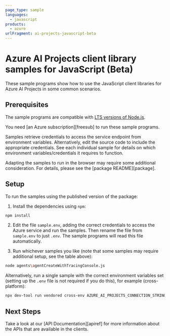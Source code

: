 ```yaml
---
page_type: sample
languages:
  - javascript
products:
  - azure
urlFragment: ai-projects-javascript-beta
---
```


# Azure AI Projects client library samples for JavaScript (Beta)

These sample programs show how to use the JavaScript client libraries for Azure AI Projects in some common scenarios.

<!--
| **File Name**                                                                               | **Description**                                                                                                                                                                                        |
| ------------------------------------------------------------------------------------------- | ------------------------------------------------------------------------------------------------------------------------------------------------------------------------------------------------------ |
| [agents\agentCreateWithTracingConsole.js][agents_agentcreatewithtracingconsole]             | Create Agent and instrument using open telemetry.                                                                                                                                                      |
| [agents\agentsAzureAiSearch.js][agents_agentsazureaisearch]                                 | demonstrates how to use agent operations with the Azure AI Search tool.                                                                                                                                |
| [agents\agentsBasics.js][agents_agentsbasics]                                               | demonstrates how to use basic agent operations.                                                                                                                                                        |
| [agents\agentsBingGrounding.js][agents_agentsbinggrounding]                                 | demonstrates how to use agent operations with the Grounding with Bing Search tool.                                                                                                                     |
| [agents\agentsBingGroundingWithStreaming.js][agents_agentsbinggroundingwithstreaming]       | demonstrates how to use agent operations with the Grounding with Bing Search tool using streaming.                                                                                                     |
| [agents\agentsWithFunctionTool.js][agents_agentswithfunctiontool]                           | demonstrates how to use basic agent operations using function tool.                                                                                                                                    |
| [agents\agentsWithToolset.js][agents_agentswithtoolset]                                     | demonstrates how to use agent operations with toolset.                                                                                                                                                 |
| [agents\batchVectorStoreWithFiles.js][agents_batchvectorstorewithfiles]                     | demonstrates how to create the batch vector store with the list of files.                                                                                                                              |
| [agents\batchVectorStoreWithFilesAndPolling.js][agents_batchvectorstorewithfilesandpolling] | demonstrates how to create the batch vector store with the list of files using polling operation.                                                                                                      |
| [agents\codeInterpreter.js][agents_codeinterpreter]                                         | demonstrates how to use agent operations with code interpreter.                                                                                                                                        |
| [agents\codeInterpreterWithStreaming.js][agents_codeinterpreterwithstreaming]               | demonstrates how to use agent operations with code interpreter.                                                                                                                                        |
| [agents\fileSearch.js][agents_filesearch]                                                   | This sample demonstrates how to use agent operations with file searching.                                                                                                                              |
| [agents\files.js][agents_files]                                                             | demonstrates how to use basic files agent operations.                                                                                                                                                  |
| [agents\filesWithLocalUpload.js][agents_fileswithlocalupload]                               | demonstrates how to use basic files agent operations with local file upload.                                                                                                                           |
| [agents\filesWithPolling.js][agents_fileswithpolling]                                       | demonstrates how to upload a file and poll for its status.                                                                                                                                             |
| [agents\messages.js][agents_messages]                                                       | demonstrates how to use basic message agent operations.                                                                                                                                                |
| [agents\runSteps.js][agents_runsteps]                                                       | demonstrates how to use basic run agent operations.                                                                                                                                                    |
| [agents\streaming.js][agents_streaming]                                                     | demonstrates how to use agent operations in streaming.                                                                                                                                                 |
| [agents\threads.js][agents_threads]                                                         | demonstrates how to use basic thread agent operations.                                                                                                                                                 |
| [agents\vectorStoreWithFiles.js][agents_vectorstorewithfiles]                               | demonstrates how to create the vector store with the list of files.                                                                                                                                    |
| [agents\vectorStoreWithFilesAndPolling.js][agents_vectorstorewithfilesandpolling]           | demonstrates how to create the vector store with the list of files using polling operation.                                                                                                            |
| [agents\vectorStores.js][agents_vectorstores]                                               | demonstrates how to create the vector store.                                                                                                                                                           |
| [agents\vectorStoresWithPolling.js][agents_vectorstoreswithpolling]                         | demonstrates how to create the vector store using polling operation.                                                                                                                                   |
| [connections\connectionsBasics.js][connections_connectionsbasics]                           | Given an AIProjectClient, this sample demonstrates how to enumerate the properties of all connections, get the properties of a default connection, and get the properties of a connection by its name. |
-->

## Prerequisites

The sample programs are compatible with [LTS versions of Node.js](https://github.com/nodejs/release#release-schedule).

You need [an Azure subscription][freesub] to run these sample programs.

Samples retrieve credentials to access the service endpoint from environment variables. Alternatively, edit the source code to include the appropriate credentials. See each individual sample for details on which environment variables/credentials it requires to function.

Adapting the samples to run in the browser may require some additional consideration. For details, please see the [package README][package].

## Setup

To run the samples using the published version of the package:

1. Install the dependencies using `npm`:

```bash
npm install
```

2. Edit the file `sample.env`, adding the correct credentials to access the Azure service and run the samples. Then rename the file from `sample.env` to just `.env`. The sample programs will read this file automatically.

3. Run whichever samples you like (note that some samples may require additional setup, see the table above):

```bash
node agents\agentCreateWithTracingConsole.js
```

Alternatively, run a single sample with the correct environment variables set (setting up the `.env` file is not required if you do this), for example (cross-platform):

```bash
npx dev-tool run vendored cross-env AZURE_AI_PROJECTS_CONNECTION_STRING="<azure ai projects connection string>" APPLICATIONINSIGHTS_CONNECTION_STRING="<applicationinsights connection string>" node agents\agentCreateWithTracingConsole.js
```

## Next Steps

Take a look at our [API Documentation][apiref] for more information about the APIs that are available in the clients.

<!--
[agents_agentcreatewithtracingconsole]: https://github.com/Azure/azure-sdk-for-js/blob/main/sdk/ai/ai-projects/samples/v1-beta/javascript/agents\agentCreateWithTracingConsole.js
[agents_agentsazureaisearch]: https://github.com/Azure/azure-sdk-for-js/blob/main/sdk/ai/ai-projects/samples/v1-beta/javascript/agents\agentsAzureAiSearch.js
[agents_agentsbasics]: https://github.com/Azure/azure-sdk-for-js/blob/main/sdk/ai/ai-projects/samples/v1-beta/javascript/agents\agentsBasics.js
[agents_agentsbinggrounding]: https://github.com/Azure/azure-sdk-for-js/blob/main/sdk/ai/ai-projects/samples/v1-beta/javascript/agents\agentsBingGrounding.js
[agents_agentsbinggroundingwithstreaming]: https://github.com/Azure/azure-sdk-for-js/blob/main/sdk/ai/ai-projects/samples/v1-beta/javascript/agents\agentsBingGroundingWithStreaming.js
[agents_agentswithfunctiontool]: https://github.com/Azure/azure-sdk-for-js/blob/main/sdk/ai/ai-projects/samples/v1-beta/javascript/agents\agentsWithFunctionTool.js
[agents_agentswithtoolset]: https://github.com/Azure/azure-sdk-for-js/blob/main/sdk/ai/ai-projects/samples/v1-beta/javascript/agents\agentsWithToolset.js
[agents_batchvectorstorewithfiles]: https://github.com/Azure/azure-sdk-for-js/blob/main/sdk/ai/ai-projects/samples/v1-beta/javascript/agents\batchVectorStoreWithFiles.js
[agents_batchvectorstorewithfilesandpolling]: https://github.com/Azure/azure-sdk-for-js/blob/main/sdk/ai/ai-projects/samples/v1-beta/javascript/agents\batchVectorStoreWithFilesAndPolling.js
[agents_codeinterpreter]: https://github.com/Azure/azure-sdk-for-js/blob/main/sdk/ai/ai-projects/samples/v1-beta/javascript/agents\codeInterpreter.js
[agents_codeinterpreterwithstreaming]: https://github.com/Azure/azure-sdk-for-js/blob/main/sdk/ai/ai-projects/samples/v1-beta/javascript/agents\codeInterpreterWithStreaming.js
[agents_filesearch]: https://github.com/Azure/azure-sdk-for-js/blob/main/sdk/ai/ai-projects/samples/v1-beta/javascript/agents\fileSearch.js
[agents_files]: https://github.com/Azure/azure-sdk-for-js/blob/main/sdk/ai/ai-projects/samples/v1-beta/javascript/agents\files.js
[agents_fileswithlocalupload]: https://github.com/Azure/azure-sdk-for-js/blob/main/sdk/ai/ai-projects/samples/v1-beta/javascript/agents\filesWithLocalUpload.js
[agents_fileswithpolling]: https://github.com/Azure/azure-sdk-for-js/blob/main/sdk/ai/ai-projects/samples/v1-beta/javascript/agents\filesWithPolling.js
[agents_messages]: https://github.com/Azure/azure-sdk-for-js/blob/main/sdk/ai/ai-projects/samples/v1-beta/javascript/agents\messages.js
[agents_runsteps]: https://github.com/Azure/azure-sdk-for-js/blob/main/sdk/ai/ai-projects/samples/v1-beta/javascript/agents\runSteps.js
[agents_streaming]: https://github.com/Azure/azure-sdk-for-js/blob/main/sdk/ai/ai-projects/samples/v1-beta/javascript/agents\streaming.js
[agents_threads]: https://github.com/Azure/azure-sdk-for-js/blob/main/sdk/ai/ai-projects/samples/v1-beta/javascript/agents\threads.js
[agents_vectorstorewithfiles]: https://github.com/Azure/azure-sdk-for-js/blob/main/sdk/ai/ai-projects/samples/v1-beta/javascript/agents\vectorStoreWithFiles.js
[agents_vectorstorewithfilesandpolling]: https://github.com/Azure/azure-sdk-for-js/blob/main/sdk/ai/ai-projects/samples/v1-beta/javascript/agents\vectorStoreWithFilesAndPolling.js
[agents_vectorstores]: https://github.com/Azure/azure-sdk-for-js/blob/main/sdk/ai/ai-projects/samples/v1-beta/javascript/agents\vectorStores.js
[agents_vectorstoreswithpolling]: https://github.com/Azure/azure-sdk-for-js/blob/main/sdk/ai/ai-projects/samples/v1-beta/javascript/agents\vectorStoresWithPolling.js
[connections_connectionsbasics]: https://github.com/Azure/azure-sdk-for-js/blob/main/sdk/ai/ai-projects/samples/v1-beta/javascript/connections\connectionsBasics.js
[apiref]: https://learn.microsoft.com/javascript/api/@azure/ai-projects
[freesub]: https://azure.microsoft.com/free/
[package]: https://github.com/Azure/azure-sdk-for-js/tree/main/sdk/ai/ai-projects/README.md
-->
